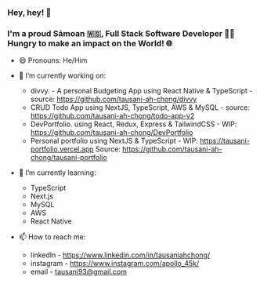 ### Hey, hey! 👋

### I'm a proud Sāmoan 🇼🇸, Full Stack Software Developer 🧑‍💻 Hungry to make an impact on the World! 🌐

- 😄 Pronouns: He/Him

- 🔭 I’m currently working on: 

  - divvy. - A personal Budgeting App using React Native & TypeScript - source: https://github.com/tausani-ah-chong/divvy
  - CRUD Todo App using NextJS, TypeScript, AWS & MySQL -  source: https://github.com/tausani-ah-chong/todo-app-v2
  - DevPortfolio. using React, Redux, Express & TailwindCSS - WIP: https://github.com/tausani-ah-chong/DevPortfolio
  - Personal portfolio using NextJS & TypeScript - WIP: https://tausani-portfolio.vercel.app Source: https://github.com/tausani-ah-chong/tausani-portfolio

- 🌱 I’m currently learning: 

  - TypeScript
  - Next.js
  - MySQL
  - AWS
  - React Native

- 📫 How to reach me: 

  - linkedIn - https://www.linkedin.com/in/tausaniahchong/
  - instagram - https://www.instagram.com/apollo_45k/
  - email - tausani93@gmail.com


<!--

- 🌱 I’m currently learning ...
- 👯 I’m looking to collaborate on ...
- 🤔 I’m looking for help with ...
- 💬 Ask me about ...
- 📫 How to reach me: ...
- ⚡ Fun fact: ...

-->
